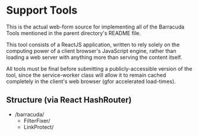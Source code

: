 # Support Tools
This is the actual web-form source for implementing all of the Barracuda Tools mentioned in the parent directory's README file.

This tool consists of a ReactJS application, written to rely solely on the computing power of a client browser's JavaScript engine, rather than loading a web server with anything more than serving the content itself.

All tools must be final before submitting a publicly-accessible version of the tool, since the service-worker class will allow it to remain cached completely in the client's web browser (gfor accelerated load-times).

## Structure (via React HashRouter)
* /barracuda/
    * FilterFixer/
    * LinkProtect/

